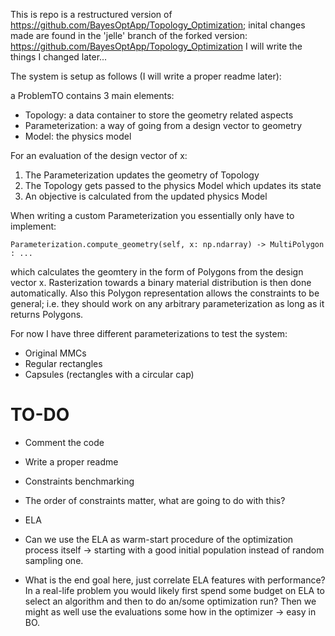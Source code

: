 This is repo is a restructured version of https://github.com/BayesOptApp/Topology_Optimization;
inital changes made are found in the 'jelle' branch of the forked version: https://github.com/BayesOptApp/Topology_Optimization
I will write the things I changed later...

The system is setup as follows (I will write a proper readme later):

a ProblemTO contains 3 main elements:
- Topology: a data container to store the geometry related aspects
- Parameterization: a way of going from a design vector to geometry
- Model: the physics model

For an evaluation of the design vector of x:
1. The Parameterization updates the geometry of Topology
2. The Topology gets passed to the physics Model which updates its state
3. An objective is calculated from the updated physics Model

When writing a custom Parameterization you essentially only have to implement:
```
Parameterization.compute_geometry(self, x: np.ndarray) -> MultiPolygon : ...
```
which calculates the geomtery in the form of Polygons from the design vector x.
Rasterization towards a binary material distribution is then done automatically.
Also this Polygon representation allows the constraints to be general; i.e. they 
should work on any arbitrary parameterization as long as it returns Polygons.

For now I have three different parameterizations to test the system:
- Original MMCs
- Regular rectangles
- Capsules (rectangles with a circular cap)

# TO-DO
- Comment the code
- Write a proper readme

- Constraints benchmarking
- The order of constraints matter, what are going to do with this?
- ELA
- Can we use the ELA as warm-start procedure of the optimization process itself -> starting with a good initial population instead of random sampling one. 
- What is the end goal here, just correlate ELA features with performance? In a real-life problem you would likely first spend some budget on ELA to select an algorithm and then to do an/some optimization run? Then we might as well use the evaluations some how in the optimizer -> easy in BO.